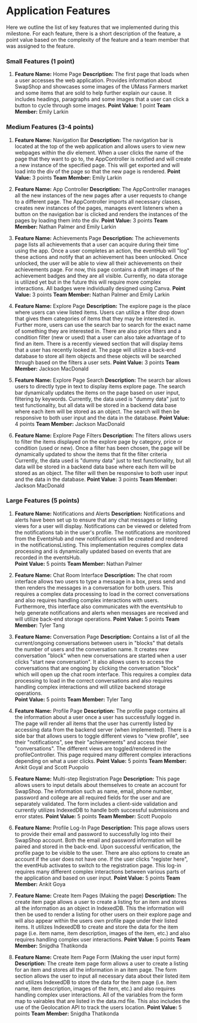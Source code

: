# Application Features 
Here we outline the list of key features that we implemented during this milestone. For each feature, there is a short description of the feature, a point value based on the complexity of the feature and a team member that was assigned to the feature. 

### Small Features (1 point)

1. **Feature Name:** Home Page
**Description:** The first page that loads when a user accesses the web application. Provides information about SwapShop and showcases some images of the UMass Farmers market and some items that are sold to help further explain our cause. It includes headings, paragraphs and some images that a user can click a button to cycle through some images.
**Point Value:** 1 point
**Team Member:** Emily Larkin


### Medium Features (3-4 points)

1. **Feature Name:** Navigation Bar
**Description:** The navigation bar is located at the top of the web application and allows users to view new webpages within the div element. When a user clicks the name of the page that they want to go to, the AppController is notified and will create a new instance of the specified page. This will get exported and will load into the div of the page so that the new page is rendered. 
**Point Value:** 3 points
**Team Member:** Emily Larkin

2. **Feature Name:** App Controller
**Description:** The AppController manages all the new instances of the new pages after a user requests to change to a different page. The AppController imports all necessary classes, creates new instances of the pages, manages event listeners when a button on the navigation bar is clicked and renders the instances of the pages by loading them into the div. 
**Point Value:** 3 points
**Team Member:** Nathan Palmer and Emily Larkin

3. **Feature Name:** Achievements Page
**Description:** The achievements page lists all achievements that a user can acquire during their time using the app. Once a user completes an action, the eventHub will "log" these actions and notify that an achievement has been unlocked. Once unlocked, the user will be able to view all their achievements on their achievements page. For now, this page contains a draft images of the achievement badges and they are all visible. Currently, no data storage is utilized yet but in the future this will require more complex interactions. All badges were individually designed using Canva.
**Point Value:** 3 points
**Team Member:** Nathan Palmer and Emily Larkin

4. **Feature Name:** Explore Page
**Description:** The explore page is the place where users can view listed items. Users can utilize a filter drop down that gives them categories of items that they may be interested in. Further more, users can use the search bar to search for the exact name of something they are interested in. There are also price filters and a condition filter (new or used) that a user can also take advantage of to find an item. There is a recently viewed section that will display items that a user has recently looked at. The page will utilize a back-end database to store all item objects and these objects will be searched through based on the filters a user sets. 
**Point Value:** 3 points
**Team Member:** Jackson MacDonald

5. **Feature Name:** Explore Page Search 
**Description:** The search bar allows users to directly type in text to display items explore page. The search bar dynamically updates the items on the page based on user input, filtering by keywords. Currently, the data used is "dummy data" just to test functionality, but all data will be stored in a backend data base where each item will be stored as an object. The search will then be responsive to both user input and the data in the database.
**Point Value:** 4 points
**Team Member:** Jackson MacDonald

6. **Feature Name:** Explore Page Filters 
**Description:** The filters allows users to filter the items displayed on the explore page by category, price or condition (used or new). Once a filter has been chosen, the page will be dynamically updated to show the items that fit the filter criteria Currently, the data used is "dummy data" just to test functionality, but all data will be stored in a backend data base where each item will be stored as an object. The filter will then be responsive to both user input and the data in the database.
**Point Value:** 3 points
**Team Member:** Jackson MacDonald


### Large Features (5 points)

1. **Feature Name:** Notifications and Alerts
**Description:** Notifications and alerts have been set up to ensure that any chat messages or listing views for a user will display. Notifications can be viewed or deleted from the notifications tab in the user's profile. The notifications are monitored from the EventsHub and new notifications will be created and rendered in the notificationsListing. This implementation requires complex data processing and is dynamically updated based on events that are recorded in the eventsHub.    
**Point Value:** 5 points
**Team Member:** Nathan Palmer

2. **Feature Name:** Chat Room Interface
**Description:** The chat room interface allows two users to type a message in a box, press send and then renders the messages in a conversation for both users. This requires a complex data processing to load in the correct conversations and also requires handling complex interactions with users. Furthermore, this interface also communicates with the eventsHub to help generate notifications and alerts when messages are received and will utilize back-end storage operations.
**Point Value:** 5 points
**Team Member:** Tyler Tang

3. **Feature Name:** Conversation Page
**Description:** Contains a list of all the current/ongoing conversations between users in "blocks" that details the number of users and the conversation name. It creates new conversation "block" when new conversations are started when a user clicks "start new conversation". It also allows users to access the conversations that are ongoing by clicking the conversation "block" which will open up the chat room interface. This requires a complex data processing to load in the correct conversations and also requires handling complex interactions and will utilize backend storage operations.  
**Point Value:** 5 points
**Team Member:** Tyler Tang

4. **Feature Name:** Profile Page 
**Description:** The profile page contains all the information about a user once a user has successfully logged in. The page will render all items that the user has currently listed by accessing data from the backend server (when implemented). There is a side bar that allows users to toggle different views to "view profile", see their "notifications", see their "achievements" and access their "conversations". The different views are toggled/rendered in the profileController. This page required many different complex interactions depending on what a user clicks.
**Point Value:** 5 points
**Team Member:** Ankit Goyal and Scott Puopolo

5. **Feature Name:** Multi-step Registration Page 
**Description:** This page allows users to input details about themselves to create an account for SwapShop. The information such as name, email, phone number, password and college are all required fields for the user and are separately validated. The form includes a client-side validation and currently utilizes IndexedDB to handle both successful submissions and error states. 
**Point Value:** 5 points
**Team Member:** Scott Puopolo

6. **Feature Name:** Profile Log-In Page 
**Description:** This page allows users to provide their email and password to successfully log into their SwapShop account. Both the email and password information will be paired and stored in the back-end. Upon successful verification, the profile page to be visible to the user. There are also options to create an account if the user does not have one. If the user clicks "register here", the eventHub activates to switch to the registration page. This log-in requires many different complex interactions between various parts of the application and based on user input.
**Point Value:** 5 points
**Team Member:** Ankit Goya

7. **Feature Name:** Create Item Pages (Making the page)
**Description:** The create item page allows a user to create a listing for an item and stores all the information as an object in IndexedDB. This the information will then be used to render a listing for other users on their explore page and will also appear within the users own profile page under their listed items. It utilizes IndexedDB to create and store the data for the item page (i.e. item name, item description, images of the item, etc.) and also requires handling complex user interactions. 
**Point Value:** 5 points
**Team Member:** Snigdha Thatikonda

8. **Feature Name:** Create Item Page Form (Making the user input form)
**Description:** The create item page form allows a user to create a listing for an item and stores all the information in an item page. The form section allows the user to input all necessary data about their listed item and utilizes IndexedDB to store the data for the item page (i.e. item name, item description, images of the item, etc.) and also requires handling complex user interactions. All of the variables from the form map to vairables that are listed in the data.md file. This also includes the use of the Geolocation API to track the users location.
**Point Value:** 5 points
**Team Member:** Snigdha Thatikonda